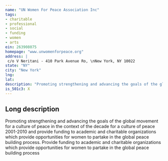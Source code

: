 ```yaml
---
name: "UN Women For Peace Association Inc"
tags:
- charitable
- professional
- social
- funding
- women
- arts
ein: 263908075
homepage: "www.unwomenforpeace.org"
address: |
 c/o V Neritani - 410 Park Avenue Ro, \nNew York, NY 10022
state: "NY"
city: "New York"
lng: 
lat: 
description: "Promoting strengthening and advancing the goals of the global movement for a culture of peace in the context of the decade for a culture of peace 2001-2010 and provide funding to academic and charitable organizations which provide opportunities for women to partake in the global peace building process. "
is_501c3: X
---
```


## Long description

Promoting strengthening and advancing the goals of the global movement for a culture of peace in the context of the decade for a culture of peace 2001-2010 and provide funding to academic and charitable organizations which provide opportunities for women to partake in the global peace building process. Provide funding to academic and charitable organizations which provide opportunities for women to partake in the global peace building process
